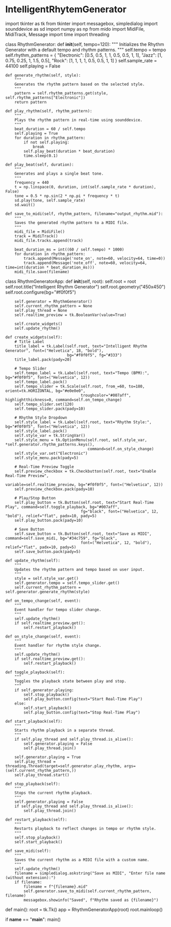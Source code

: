 # IntelligentRhytemGenerator
import tkinter as tk
from tkinter import messagebox, simpledialog
import sounddevice as sd
import numpy as np
from mido import MidiFile, MidiTrack, Message
import time
import threading


class RhythmGenerator:
    def __init__(self, tempo=120):
        """
        Initializes the Rhythm Generator with a default tempo and rhythm patterns.
        """
        self.tempo = tempo
        self.rhythm_patterns = {
            "Electronic": [0.5, 0.5, 1, 1, 0.5, 0.5, 1, 1],
            "Jazz": [1, 0.75, 0.25, 1, 1.5, 0.5],
            "Rock": [1, 1, 1, 1, 0.5, 0.5, 1, 1]
        }
        self.sample_rate = 44100
        self.playing = False

    def generate_rhythm(self, style):
        """
        Generates the rhythm pattern based on the selected style.
        """
        pattern = self.rhythm_patterns.get(style, self.rhythm_patterns["Electronic"])
        return pattern

    def play_rhythm(self, rhythm_pattern):
        """
        Plays the rhythm pattern in real-time using sounddevice.
        """
        beat_duration = 60 / self.tempo
        self.playing = True
        for duration in rhythm_pattern:
            if not self.playing:
                break
            self.play_beat(duration * beat_duration)
            time.sleep(0.1)

    def play_beat(self, duration):
        """
        Generates and plays a single beat tone.
        """
        frequency = 440
        t = np.linspace(0, duration, int(self.sample_rate * duration), False)
        tone = 0.5 * np.sin(2 * np.pi * frequency * t)
        sd.play(tone, self.sample_rate)
        sd.wait()

    def save_to_midi(self, rhythm_pattern, filename="output_rhythm.mid"):
        """
        Saves the generated rhythm pattern to a MIDI file.
        """
        midi_file = MidiFile()
        track = MidiTrack()
        midi_file.tracks.append(track)

        beat_duration_ms = int((60 / self.tempo) * 1000)
        for duration in rhythm_pattern:
            track.append(Message('note_on', note=60, velocity=64, time=0))
            track.append(Message('note_off', note=60, velocity=64, time=int(duration * beat_duration_ms)))
        midi_file.save(filename)


class RhythmGeneratorApp:
    def __init__(self, root):
        self.root = root
        self.root.title("Intelligent Rhythm Generator")
        self.root.geometry("450x450")
        self.root.configure(bg="#f0f0f5")

        self.generator = RhythmGenerator()
        self.current_rhythm_pattern = None
        self.play_thread = None
        self.realtime_preview = tk.BooleanVar(value=True)

        self.create_widgets()
        self.update_rhythm()

    def create_widgets(self):
        # Title Label
        title_label = tk.Label(self.root, text="Intelligent Rhythm Generator", font=("Helvetica", 18, "bold"),
                               bg="#f0f0f5", fg="#333")
        title_label.pack(pady=20)

        # Tempo Slider
        self.tempo_label = tk.Label(self.root, text="Tempo (BPM):", bg="#f0f0f5", font=("Helvetica", 12))
        self.tempo_label.pack()
        self.tempo_slider = tk.Scale(self.root, from_=60, to=180, orient=tk.HORIZONTAL, bg="#e0e0e0",
                                     troughcolor="#007aff", highlightthickness=0, command=self.on_tempo_change)
        self.tempo_slider.set(120)
        self.tempo_slider.pack(pady=10)

        # Rhythm Style Dropdown
        self.style_label = tk.Label(self.root, text="Rhythm Style:", bg="#f0f0f5", font=("Helvetica", 12))
        self.style_label.pack()
        self.style_var = tk.StringVar()
        self.style_menu = tk.OptionMenu(self.root, self.style_var, *self.generator.rhythm_patterns.keys(),
                                        command=self.on_style_change)
        self.style_var.set("Electronic")
        self.style_menu.pack(pady=5)

        # Real-Time Preview Toggle
        self.preview_checkbox = tk.Checkbutton(self.root, text="Enable Real-Time Preview",
                                               variable=self.realtime_preview, bg="#f0f0f5", font=("Helvetica", 12))
        self.preview_checkbox.pack(pady=10)

        # Play/Stop Button
        self.play_button = tk.Button(self.root, text="Start Real-Time Play", command=self.toggle_playback, bg="#007aff",
                                     fg="black", font=("Helvetica", 12, "bold"), relief="flat", padx=10, pady=5)
        self.play_button.pack(pady=10)

        # Save Button
        self.save_button = tk.Button(self.root, text="Save as MIDI", command=self.save_midi, bg="#34c759", fg="black",
                                     font=("Helvetica", 12, "bold"), relief="flat", padx=10, pady=5)
        self.save_button.pack(pady=5)

    def update_rhythm(self):
        """
        Updates the rhythm pattern and tempo based on user input.
        """
        style = self.style_var.get()
        self.generator.tempo = self.tempo_slider.get()
        self.current_rhythm_pattern = self.generator.generate_rhythm(style)

    def on_tempo_change(self, event):
        """
        Event handler for tempo slider change.
        """
        self.update_rhythm()
        if self.realtime_preview.get():
            self.restart_playback()

    def on_style_change(self, event):
        """
        Event handler for rhythm style change.
        """
        self.update_rhythm()
        if self.realtime_preview.get():
            self.restart_playback()

    def toggle_playback(self):
        """
        Toggles the playback state between play and stop.
        """
        if self.generator.playing:
            self.stop_playback()
            self.play_button.config(text="Start Real-Time Play")
        else:
            self.start_playback()
            self.play_button.config(text="Stop Real-Time Play")

    def start_playback(self):
        """
        Starts rhythm playback in a separate thread.
        """
        if self.play_thread and self.play_thread.is_alive():
            self.generator.playing = False
            self.play_thread.join()

        self.generator.playing = True
        self.play_thread = threading.Thread(target=self.generator.play_rhythm, args=(self.current_rhythm_pattern,))
        self.play_thread.start()

    def stop_playback(self):
        """
        Stops the current rhythm playback.
        """
        self.generator.playing = False
        if self.play_thread and self.play_thread.is_alive():
            self.play_thread.join()

    def restart_playback(self):
        """
        Restarts playback to reflect changes in tempo or rhythm style.
        """
        self.stop_playback()
        self.start_playback()

    def save_midi(self):
        """
        Saves the current rhythm as a MIDI file with a custom name.
        """
        self.update_rhythm()
        filename = simpledialog.askstring("Save as MIDI", "Enter file name (without extension):")
        if filename:
            filename = f"{filename}.mid"
            self.generator.save_to_midi(self.current_rhythm_pattern, filename)
            messagebox.showinfo("Saved", f"Rhythm saved as {filename}")


def main():
    root = tk.Tk()
    app = RhythmGeneratorApp(root)
    root.mainloop()


if __name__ == "__main__":
    main()
